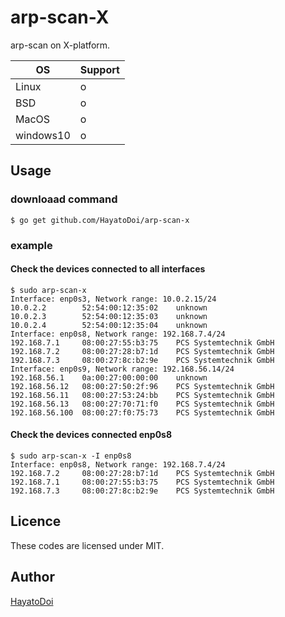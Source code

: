 # arp-scan-X

arp-scan on X-platform.

| OS | Support |
| --- | --- |
| Linux | o |
| BSD | o |
| MacOS | o |
| windows10 | o |



## Usage

### downloaad command
```command
$ go get github.com/HayatoDoi/arp-scan-x
```

### example
#### Check the devices connected to all interfaces
```command
$ sudo arp-scan-x
Interface: enp0s3, Network range: 10.0.2.15/24
10.0.2.2        52:54:00:12:35:02    unknown
10.0.2.3        52:54:00:12:35:03    unknown
10.0.2.4        52:54:00:12:35:04    unknown
Interface: enp0s8, Network range: 192.168.7.4/24
192.168.7.1     08:00:27:55:b3:75    PCS Systemtechnik GmbH
192.168.7.2     08:00:27:28:b7:1d    PCS Systemtechnik GmbH
192.168.7.3     08:00:27:8c:b2:9e    PCS Systemtechnik GmbH
Interface: enp0s9, Network range: 192.168.56.14/24
192.168.56.1    0a:00:27:00:00:00    unknown
192.168.56.12   08:00:27:50:2f:96    PCS Systemtechnik GmbH
192.168.56.11   08:00:27:53:24:bb    PCS Systemtechnik GmbH
192.168.56.13   08:00:27:70:71:f0    PCS Systemtechnik GmbH
192.168.56.100  08:00:27:f0:75:73    PCS Systemtechnik GmbH
```

#### Check the devices connected enp0s8
```command
$ sudo arp-scan-x -I enp0s8
Interface: enp0s8, Network range: 192.168.7.4/24
192.168.7.2     08:00:27:28:b7:1d    PCS Systemtechnik GmbH
192.168.7.1     08:00:27:55:b3:75    PCS Systemtechnik GmbH
192.168.7.3     08:00:27:8c:b2:9e    PCS Systemtechnik GmbH
```

## Licence
These codes are licensed under MIT.

## Author
[HayatoDoi](https://github.com/HayatoDoi)